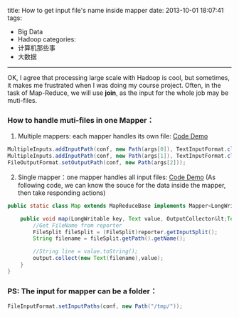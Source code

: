 title: How to get input file's name inside mapper
date: 2013-10-01 18:07:41
tags:
  - Big Data
  - Hadoop
categories:
  - 计算机那些事
  - 大数据
---
OK, I agree that processing large scale with Hadoop is cool, but sometimes, it makes me frustrated when I was doing my course project.
Often, in the task of Map-Reduce, we will use **join**, as the input for the whole job may be muti-files.  
<!-- more -->
### How to handle muti-files in one Mapper：

1. Multiple mappers: each mapper handles its own file: [Code Demo](https://github.com/zhouhao/Hadoop-Easy-MapReduce/blob/master/MapReduceQueries/Query3/query3.java)

```java
MultipleInputs.addInputPath(conf, new Path(args[0]), TextInputFormat.class, CustomerMap.class);
MultipleInputs.addInputPath(conf, new Path(args[1]), TextInputFormat.class, TransactionMap.class);
FileOutputFormat.setOutputPath(conf, new Path(args[2]));
```

2. Single mapper：one mapper handles all input files: [Code Demo](https://github.com/zhouhao/CS525-Big-Data-Course-Project/blob/master/Demo_getFileNameFromReporter/query1.java) (As following code, we can know the souce for the data inside the mapper, then take responding actions)

```java
public static class Map extends MapReduceBase implements Mapper<LongWritable, Text, Text, Text> {

    public void map(LongWritable key, Text value, OutputCollector&lt;Text,Text> output, Reporter reporter) throws IOException {
        //Get FileName from reporter
        FileSplit fileSplit = (FileSplit)reporter.getInputSplit();
        String filename = fileSplit.getPath().getName();

        //String line = value.toString();
        output.collect(new Text(filename),value);
    }
}
```

### PS: The input for mapper can be a folder：
```java
FileInputFormat.setInputPaths(conf, new Path("/tmp/"));
```

